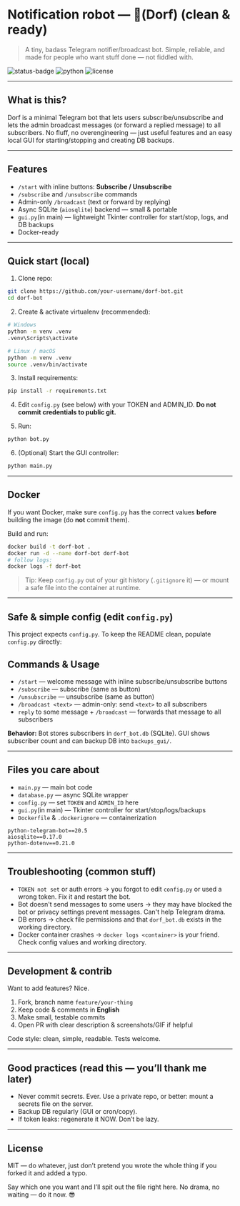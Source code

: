 # Notification robot — (ِDorf) (clean & ready)

> A tiny, badass Telegram notifier/broadcast bot. Simple, reliable, and made for people who want stuff done — not fiddled with.

![status-badge](https://img.shields.io/badge/status-alpha-orange) ![python](https://img.shields.io/badge/python-3.9%2B-blue) ![license](https://img.shields.io/badge/license-MIT-green)

---

## What is this?

Dorf is a minimal Telegram bot that lets users subscribe/unsubscribe and lets the admin broadcast messages (or forward a replied message) to all subscribers. No fluff, no overengineering — just useful features and an easy local GUI for starting/stopping and creating DB backups.

---

## Features

* `/start` with inline buttons: **Subscribe / Unsubscribe**
* `/subscribe` and `/unsubscribe` commands
* Admin-only `/broadcast` (text or forward by replying)
* Async SQLite (`aiosqlite`) backend — small & portable
* `gui.py`(in main) — lightweight Tkinter controller for start/stop, logs, and DB backups
* Docker-ready 

---

## Quick start (local)

1. Clone repo:

```bash
git clone https://github.com/your-username/dorf-bot.git
cd dorf-bot
```

2. Create & activate virtualenv (recommended):

```bash
# Windows
python -m venv .venv
.venv\Scripts\activate

# Linux / macOS
python -m venv .venv
source .venv/bin/activate
```

3. Install requirements:

```bash
pip install -r requirements.txt
```

4. Edit `config.py` (see below) with your TOKEN and ADMIN\_ID. **Do not commit credentials to public git.**

5. Run:

```bash
python bot.py
```

6. (Optional) Start the GUI controller:

```bash
python main.py
```

---

## Docker 

If you want Docker, make sure `config.py` has the correct values **before** building the image (do **not** commit them).

Build and run:

```bash
docker build -t dorf-bot .
docker run -d --name dorf-bot dorf-bot
# follow logs:
docker logs -f dorf-bot
```

> Tip: Keep `config.py` out of your git history (`.gitignore` it) — or mount a safe file into the container at runtime.

---

## Safe & simple config (edit `config.py`)

This project expects `config.py`. To keep the README clean, populate `config.py` directly:

## Commands & Usage

* `/start` — welcome message with inline subscribe/unsubscribe buttons
* `/subscribe` — subscribe (same as button)
* `/unsubscribe` — unsubscribe (same as button)
* `/broadcast <text>` — admin-only: send `<text>` to all subscribers
* `reply` to some message + `/broadcast` — forwards that message to all subscribers

**Behavior:** Bot stores subscribers in `dorf_bot.db` (SQLite). GUI shows subscriber count and can backup DB into `backups_gui/`.

---

## Files you care about

* `main.py` — main bot code
* `database.py` — async SQLite wrapper
* `config.py` — set `TOKEN` and `ADMIN_ID` here
* `gui.py`(in main) — Tkinter controller for start/stop/logs/backups
* `Dockerfile` & `.dockerignore` — containerization



```
python-telegram-bot==20.5
aiosqlite==0.17.0
python-dotenv==0.21.0
```

---

## Troubleshooting (common stuff)

* `TOKEN not set` or auth errors → you forgot to edit `config.py` or used a wrong token. Fix it and restart the bot.
* Bot doesn't send messages to some users → they may have blocked the bot or privacy settings prevent messages. Can't help Telegram drama.
* DB errors → check file permissions and that `dorf_bot.db` exists in the working directory.
* Docker container crashes → `docker logs <container>` is your friend. Check config values and working directory.

---

## Development & contrib

Want to add features? Nice.

1. Fork, branch name `feature/your-thing`
2. Keep code & comments in **English**
3. Make small, testable commits
4. Open PR with clear description & screenshots/GIF if helpful

Code style: clean, simple, readable. Tests welcome.

---

## Good practices (read this — you’ll thank me later)

* Never commit secrets. Ever. Use a private repo, or better: mount a secrets file on the server.
* Backup DB regularly (GUI or cron/copy).
* If token leaks: regenerate it NOW. Don’t be lazy.

---

## License

MIT — do whatever, just don’t pretend you wrote the whole thing if you forked it and added a typo.



Say which one you want and I’ll spit out the file right here. No drama, no waiting — do it now. 😎

